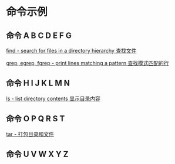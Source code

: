 # 命令示例

## 命令 A B C D E F G

[find - search for files in a directory hierarchy 查找文件](#docs/command_a_to_g)

[grep, egrep, fgrep - print lines matching a pattern 查找模式匹配的行](#docs/command_a_to_g)


## 命令 H I J K L M N

[ls - list directory contents 显示目录内容](#docs/command_h_to_n)


## 命令 O P Q R S T 

[tar - 打包目录和文件](#docs/command_o_to_t)


## 命令 U V W X Y Z




